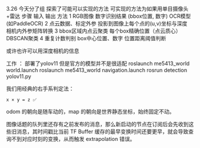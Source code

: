 3.26 今天分了组 探索了可能可以实现的方法
可实现的方法为如果用单目摄像头+雷达 
步骤	输入	输出	方法
1	RGB图像	数字识别结果 (bbox位置, 数字)	OCR模型 (如PaddleOCR)
2	点云数据、标定外参	投影到图像上每个点的(u,v)坐标与深度	相机内外参矩阵转换
3	bbox区域内点云聚类	每个box精确位置（点云质心）	DBSCAN聚类
4	重复计数判别	box中心位置、数字	位置距离阈值判断

或许也许可以用深度相机的信息

工作 ： 部署了yolov11 但是官方的模型并不是很适配
roslaunch me5413_world world.launch
roslaunch me5413_world navigation.launch
rosrun detection yolov11.py 


我们用经典的右手系判定法：

    x × y = z ✅

odom 的朝向是随车动的，map 的朝向是世界静态坐标，始终固定不动。


图像话题的队列里还存有之前发布的消息，那么新启动的节点在订阅后会先收到这些旧消息，其时间戳比当前 TF Buffer 缓存的最早变换时间还要更早，就会导致查询不到对应时刻的变换，从而触发 extrapolation 错误。